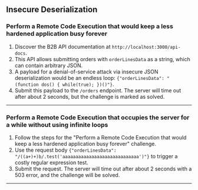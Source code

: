 ## Insecure Deserialization

### Perform a Remote Code Execution that would keep a less hardened application busy forever
1.  Discover the B2B API documentation at `http://localhost:3000/api-docs`.
2.  This API allows submitting orders with `orderLinesData` as a string, which can contain arbitrary JSON.
3.  A payload for a denial-of-service attack via insecure JSON deserialization would be an endless loop: `{"orderLinesData": "(function dos() { while(true); })()"}`.
4.  Submit this payload to the `/orders` endpoint. The server will time out after about 2 seconds, but the challenge is marked as solved.

---

### Perform a Remote Code Execution that occupies the server for a while without using infinite loops
1.  Follow the steps for the "Perform a Remote Code Execution that would keep a less hardened application busy forever" challenge.
2.  Use the request body `{"orderLinesData": "/((a+)+)b/.test('aaaaaaaaaaaaaaaaaaaaaaaaaaaaa')"}` to trigger a costly regular expression test.
3.  Submit the request. The server will time out after about 2 seconds with a 503 error, and the challenge will be solved.

---
